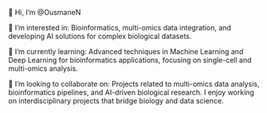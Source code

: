 👋 Hi, I’m @OusmaneN

👀 I’m interested in: Bioinformatics, multi-omics data integration, and developing AI solutions for complex biological datasets.

🌱 I’m currently learning: Advanced techniques in Machine Learning and Deep Learning for bioinformatics applications, focusing on single-cell and multi-omics analysis.

💞️ I’m looking to collaborate on: Projects related to multi-omics data analysis, bioinformatics pipelines, and AI-driven biological research. I enjoy working on interdisciplinary projects that bridge biology and data science.

<!---
OusmaneN/OusmaneN is a ✨ special ✨ repository because its `README.md` (this file) appears on your GitHub profile.
You can click the Preview link to take a look at your changes.
--->
